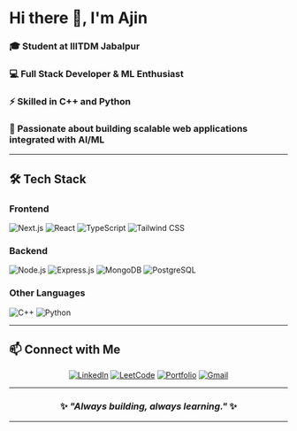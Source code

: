 # Hi there 👋, I'm Ajin  

### 🎓 Student at **IIITDM Jabalpur**  
### 💻 Full Stack Developer & ML Enthusiast  
### ⚡ Skilled in **C++** and **Python**  
### 🚀 Passionate about building **scalable web applications** integrated with **AI/ML**  

---

## 🛠️ Tech Stack

### Frontend
![Next.js](https://img.shields.io/badge/Next.js-000000?style=for-the-badge&logo=nextdotjs&logoColor=white)
![React](https://img.shields.io/badge/React-20232A?style=for-the-badge&logo=react&logoColor=61DAFB)
![TypeScript](https://img.shields.io/badge/TypeScript-3178C6?style=for-the-badge&logo=typescript&logoColor=white)
![Tailwind CSS](https://img.shields.io/badge/Tailwind_CSS-38B2AC?style=for-the-badge&logo=tailwind-css&logoColor=white)

### Backend
![Node.js](https://img.shields.io/badge/Node.js-43853D?style=for-the-badge&logo=node.js&logoColor=white)
![Express.js](https://img.shields.io/badge/Express.js-000000?style=for-the-badge&logo=express&logoColor=white)
![MongoDB](https://img.shields.io/badge/MongoDB-4EA94B?style=for-the-badge&logo=mongodb&logoColor=white)
![PostgreSQL](https://img.shields.io/badge/PostgreSQL-4169E1?style=for-the-badge&logo=postgresql&logoColor=white)

### Other Languages
![C++](https://img.shields.io/badge/C++-00599C?style=for-the-badge&logo=cplusplus&logoColor=white)
![Python](https://img.shields.io/badge/Python-3776AB?style=for-the-badge&logo=python&logoColor=white)

---

## 📫 Connect with Me

<div align="center">

[![LinkedIn](https://img.shields.io/badge/LinkedIn-0A66C2?style=for-the-badge&logo=linkedin&logoColor=white)](https://www.linkedin.com/in/ajin-chundakkattu-raju-96a9ba279/)
[![LeetCode](https://img.shields.io/badge/LeetCode-FFA116?style=for-the-badge&logo=leetcode&logoColor=white)](https://leetcode.com/u/ajincraju/)
[![Portfolio](https://img.shields.io/badge/Portfolio-000000?style=for-the-badge&logo=vercel&logoColor=white)](https://portfolio-website-omega-teal.vercel.app/)
[![Gmail](https://img.shields.io/badge/Gmail-D14836?style=for-the-badge&logo=gmail&logoColor=white)](mailto:ajincraju@gmail.com)

</div>

---

<div align="center">

### ✨ *"Always building, always learning."* ✨

</div>

---
